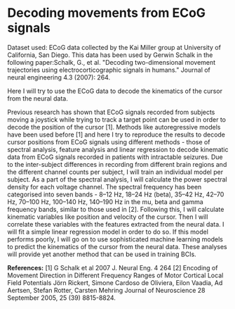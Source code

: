 # Decoding movements from ECoG signals

Dataset used: ECoG data collected by the Kai Miller group at University of California, San Diego. This data has been used by Gerwin Schalk in the following paper:Schalk, G., et al. "Decoding two-dimensional movement trajectories using electrocorticographic signals in humans." Journal of neural engineering 4.3 (2007): 264.

Here I will try to use the ECoG data to decode the kinematics of the cursor from the neural data. 

Previous research has shown that ECoG signals recorded from subjects moving a joystick while trying to track a target point can be used in order to decode the position of the cursor [1]. Methods like autoregressive models have been used before [1] and here I try to reproduce the results to decode cursor positions from ECoG signals using different methods - those of spectral analysis, feature analysis and linear regression to decode kinematic data from ECoG signals recorded in patients with intractable seizures. Due to the inter-subject differences in recording from different brain regions and the different channel counts per subject, I will train an individual model per subject.
As a part of the spectral analysis, I will calculate the power spectral density for each voltage channel. The spectral frequency has been categorised into seven bands - 8–12 Hz, 18–24 Hz (beta), 35–42 Hz, 42–70 Hz, 70–100 Hz, 100–140 Hz, 140–190 Hz  in the mu, beta and gamma frequency bands, similar to those used in [2]. Following this, I will calculate kinematic variables like position and velocity of the cursor. Then I will correlate these variables with the features extracted from the neural data. I will fit a simple linear regression model in order to do so. If this model performs poorly, I will go on to use sophisticated machine learning models to predict the kinematics of the cursor from the neural data. These analyses will provide yet another method that can be used in training BCIs.

**References:**
[1] G Schalk et al 2007 J. Neural Eng. 4 264
[2] Encoding of Movement Direction in Different Frequency Ranges of Motor Cortical Local Field Potentials Jörn Rickert, Simone Cardoso de Oliviera, Eilon Vaadia, Ad Aertsen, Stefan Rotter, Carsten Mehring Journal of Neuroscience 28 September 2005, 25 (39) 8815-8824.
